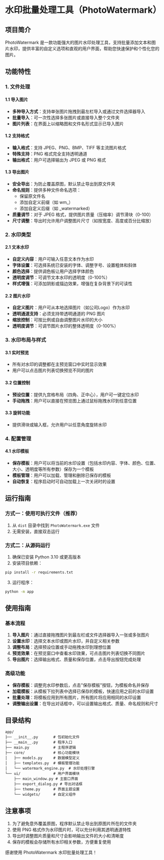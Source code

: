 # 水印批量处理工具（PhotoWatermark）

## 项目简介
PhotoWatermark 是一款功能强大的图片水印处理工具，支持批量添加文本和图片水印，提供丰富的自定义选项和直观的用户界面，帮助您快速保护和个性化您的图片。

## 功能特性

### 1. 文件处理

#### 1.1 导入图片
- **多种导入方式**：支持单张图片拖拽到最左栏导入或通过文件选择器导入
- **批量导入**：可一次性选择多张图片或直接导入整个文件夹
- **图片列表**：在界面上以缩略图和文件名形式显示已导入图片

#### 1.2 支持格式
- **输入格式**：支持 JPEG、PNG、BMP、TIFF 等主流图片格式
- **特殊支持**：PNG 格式完全支持透明通道
- **输出格式**：用户可选择输出为 JPEG 或 PNG 格式

#### 1.3 导出图片
- **安全导出**：为防止覆盖原图，默认禁止导出到原文件夹
- **命名规则**：提供多种文件命名选项：
  - 保留原文件名
  - 添加自定义前缀（如 wm_）
  - 添加自定义后缀（如 _watermarked）
- **质量调节**：对于 JPEG 格式，提供图片质量（压缩率）调节滑块（0-100）
- **尺寸调整**：导出时允许用户调整图片尺寸（如按宽度、高度或百分比缩放）

### 2. 水印类型

#### 2.1 文本水印
- **自定义内容**：用户可输入任意文本作为水印
- **字体设置**：可选择系统已安装的字体、调整字号、设置粗体和斜体
- **颜色选择**：提供调色板让用户选择字体颜色
- **透明度调节**：可调节文本水印的透明度（0-100%）
- **样式增强**：可添加阴影或描边效果，增强在复杂背景下的可读性

#### 2.2 图片水印
- **自定义图片**：用户可从本地选择图片（如公司Logo）作为水印
- **透明通道支持**：必须支持带透明通道的 PNG 图片
- **缩放控制**：可按比例或自由调整图片水印的大小
- **透明度调节**：可调节图片水印的整体透明度（0-100%）

### 3. 水印布局与样式

#### 3.1 实时预览
- 所有对水印的调整都在主预览窗口中实时显示效果
- 用户可以点击图片列表切换预览不同的图片

#### 3.2 位置控制
- **预设位置**：提供九宫格布局（四角、正中心），用户可一键定位水印
- **手动拖拽**：用户可以直接在预览图上通过鼠标拖拽水印到任意位置

#### 3.3 旋转功能
- 提供滑块或输入框，允许用户以任意角度旋转水印

### 4. 配置管理

#### 4.1 水印模板
- **保存模板**：用户可以将当前的水印设置（包括水印内容、字体、颜色、位置、大小、透明度等所有参数）保存为一个模板
- **模板管理**：用户可以加载、管理和删除已保存的模板
- **自动恢复**：程序启动时可自动加载上一次关闭时的设置

## 运行指南

### 方式一：使用可执行文件（推荐）
1. 从 `dist` 目录中找到 `PhotoWatermark.exe` 文件
2. 无需安装，直接双击运行

### 方式二：从源码运行
1. 确保已安装 Python 3.10 或更高版本
2. 安装项目依赖：
```bash
pip install -r requirements.txt
```
3. 运行程序：
```bash
python -m app
```

## 使用指南

### 基本流程
1. **导入图片**：通过直接拖拽图片到最左栏或文件选择器导入一张或多张图片
2. **设置水印**：选择文本水印或图片水印，并自定义相关参数
3. **调整布局**：选择预设位置或手动拖拽水印到理想位置
4. **预览效果**：在预览窗口中查看水印效果，可点击图片列表切换不同图片
5. **导出图片**：选择输出格式、质量和保存位置，点击导出按钮完成处理

### 高级功能
- **保存模板**：调整完水印参数后，点击"保存模板"按钮，为模板命名并保存
- **加载模板**：从模板下拉列表中选择已保存的模板，快速应用之前的水印设置
- **批量处理**：将模板应用到所有图片，所有图片将应用相同的水印设置
- **调整输出设置**：在导出对话框中，可以设置输出格式、质量、命名规则和尺寸

## 目录结构
```
app/
├── __init__.py       # 包初始化文件
├── __main__.py       # 程序入口
├── main.py           # 主程序逻辑
├── core/             # 核心功能模块
│   ├── models.py     # 数据模型定义
│   ├── templates.py  # 模板管理功能
│   └── watermark_engine.py  # 水印处理引擎
└── ui/               # 用户界面模块
    ├── main_window.py # 主窗口界面
    ├── export_dialog.py # 导出对话框
    ├── theme.py      # 界面主题设置
    └── widgets/      # 自定义组件
```

## 注意事项
1. 为了避免意外覆盖原图，程序默认禁止导出到原图片所在的文件夹
2. 使用 PNG 格式作为水印图片时，可以充分利用其透明通道特性
3. 导出时调整图片质量和尺寸会影响输出文件的大小和清晰度
4. 保存的模板会存储所有水印相关参数，方便重复使用

感谢使用 PhotoWatermark 水印批量处理工具！


